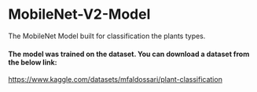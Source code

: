 # MobileNet-V2-Model
The MobileNet Model built for classification the plants types.

#### The model was trained on the dataset. You can download a dataset from the below link:
https://www.kaggle.com/datasets/mfaldossari/plant-classification
